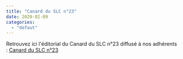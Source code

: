```yaml
---
title: "Canard du SLC n°23"
date: 2020-02-09
categories: 
  - "defaut"
---
```


Retrouvez ici l'éditorial du Canard du SLC n°23 diffusé à nos adhérents : [Canard du SLC n°23](/uploads/CanardSLC2019Edito.pdf)
